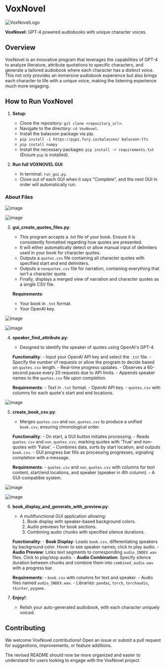 # VoxNovel
![VoxNovelLogo](https://github.com/DrewThomasson/VoxNovel/assets/126999465/34b5b312-aa70-44e4-a35c-f3f5ac1b24de)

**VoxNovel:** GPT-4 powered audiobooks with unique character voices.

## Overview

VoxNovel is an innovative program that leverages the capabilities of GPT-4 to analyze literature, attribute quotations to specific characters, and generate a tailored audiobook where each character has a distinct voice. This not only provides an immersive audiobook experience but also brings each character to life with a unique voice, making the listening experience much more engaging.

## How to Run VoxNovel

1. **Setup**:
    - Clone the repository: `git clone <repository_url>`.
    - Navigate to the directory: `cd VoxNovel`.
    - Install the balacoon package via pip.
    - `pip install -i https://pypi.fury.io/balacoon/ balacoon-tts`
    - `pip install numpy`
    - Install the necessary packages: `pip install -r requirements.txt` (Ensure `pip` is installed).

2. **Run full VOXNOVEL GUI**:
    - In terminal: `run_gui.py`.
    - Close out of each GUI when it says "Complete", and the next GUI in order will automatically run.

### About Files

![image](https://github.com/DrewThomasson/VoxNovel/assets/126999465/1d357806-7eff-4855-a8e3-7d147e181e99)

![image](https://github.com/DrewThomasson/VoxNovel/assets/126999465/72e43fa0-ebb3-4074-8ec5-d2cf88d335af)


3. **gui_create_quotes_files.py**:
    - This program accepts a .txt file of your book. Ensure it is consistently formatted regarding how quotes are presented.
    - It will either automatically detect or allow manual input of delimiters used in your book for character quotes.
    - Outputs a `quotes.csv` file containing all character quotes with specified start and end delimiters.
    - Outputs a `nonquotes.csv` file for narration, containing everything that isn't a character quote.
    - Finally, displays a merged view of narration and character quotes as a single CSV file.

    **Requirements**:
    - Your book in `.txt` format.
    - Your OpenAI key.

![image](https://github.com/DrewThomasson/VoxNovel/assets/126999465/04895691-38f2-4565-85e5-d9cbf3eecb25)

![image](https://github.com/DrewThomasson/VoxNovel/assets/126999465/0c3fb9f5-5a08-4dd9-a919-40aeb37bd2ef)



4. **speaker_find_attribute.py**:
    - Designed to identify the speaker of quotes using OpenAI's GPT-4.

    **Functionality**:
        - Input your OpenAI API key and select the `.txt` file.
        - Specify the number of requests or allow the program to decide based on `quotes.csv` length.
        - Real-time progress updates.
        - Observes a 60-second pause every 20 requests due to API limits.
        - Appends speaker names to the `quotes.csv` file upon completion.

    **Requirements**:
        - Text in `.txt` format.
        - OpenAI API key.
        - `quotes.csv` with columns for each quote's start and end locations.

![image](https://github.com/DrewThomasson/VoxNovel/assets/126999465/7d8a64db-dfe5-4be2-b510-dae852b4d6d2)


5. **create_book_csv.py**:
    - Merges `quotes.csv` and `non_quotes.csv` to produce a unified `book.csv`, ensuring chronological order.

    **Functionality**:
        - On start, a GUI button initiates processing.
        - Reads `quotes.csv` and `non_quotes.csv`, marking quotes with 'True' and non-quotes with 'False'.
        - Combines data, sorts by start location, and outputs `book.csv`.
        - GUI progress bar fills as processing progresses, signaling completion with a message.

    **Requirements**:
        - `quotes.csv` and `non_quotes.csv` with columns for text content, start/end locations, and speaker (speaker in 4th column).
        - A GUI-compatible system.

![image](https://github.com/DrewThomasson/VoxNovel/assets/126999465/30c013c3-080b-4ea7-a076-295d4cdfc8a0)

![image](https://github.com/DrewThomasson/VoxNovel/assets/126999465/5bd87dcc-5957-4aaf-a690-65d159d46c40)


6. **book_display_and_generate_with_preview.py**:
    - A multifunctional GUI application allowing:
        1. Book display with speaker-based background colors.
        2. Audio previews for book sections.
        3. Combining audio chunks with specified silence durations.

    **Functionality**:
        - **Book Display**: Loads `book.csv`, differentiating speakers by background color. Hover to see speaker names; click to play audio.
        - **Audio Preview**: Links text segments to corresponding `audio_INDEX.wav` files. Click to play/stop audio.
        - **Audio Combination**: Specify silence duration between chunks and combine them into `combined_audio.wav` with a progress bar.

    **Requirements**:
        - `book.csv` with columns for text and speaker.
        - Audio files named `audio_INDEX.wav`.
        - Libraries: `pandas`, `torch`, `torchaudio`, `tkinter`, `pygame`.

7. **Enjoy!**:
    - Relish your auto-generated audiobook, with each character uniquely voiced.

## Contributing

We welcome VoxNovel contributions! Open an issue or submit a pull request for suggestions, improvements, or feature additions.


The revised README should now be more organized and easier to understand for users looking to engage with the VoxNovel project.
